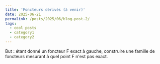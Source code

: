 ```yaml
---
title: 'Foncteurs dérivés (à venir)'
date: 2025-06-21
permalink: /posts/2025/06/blog-post-2/
tags:
  - cool posts
  - category1
  - category2
---
```

But : étant donné un foncteur F exact à gauche, construire une famille de foncteurs mesurant à quel point F n'est pas exact.
